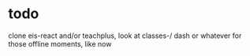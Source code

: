 
# todo

clone eis-react and/or teachplus, look at classes-/
dash or whatever for those offline moments, like now
